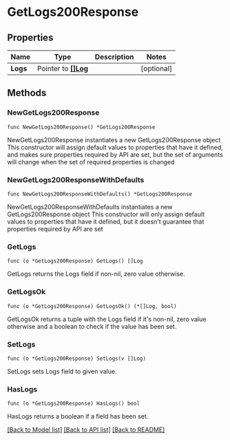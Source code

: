 # GetLogs200Response

## Properties

Name | Type | Description | Notes
------------ | ------------- | ------------- | -------------
**Logs** | Pointer to [**[]Log**](Log.md) |  | [optional] 

## Methods

### NewGetLogs200Response

`func NewGetLogs200Response() *GetLogs200Response`

NewGetLogs200Response instantiates a new GetLogs200Response object
This constructor will assign default values to properties that have it defined,
and makes sure properties required by API are set, but the set of arguments
will change when the set of required properties is changed

### NewGetLogs200ResponseWithDefaults

`func NewGetLogs200ResponseWithDefaults() *GetLogs200Response`

NewGetLogs200ResponseWithDefaults instantiates a new GetLogs200Response object
This constructor will only assign default values to properties that have it defined,
but it doesn't guarantee that properties required by API are set

### GetLogs

`func (o *GetLogs200Response) GetLogs() []Log`

GetLogs returns the Logs field if non-nil, zero value otherwise.

### GetLogsOk

`func (o *GetLogs200Response) GetLogsOk() (*[]Log, bool)`

GetLogsOk returns a tuple with the Logs field if it's non-nil, zero value otherwise
and a boolean to check if the value has been set.

### SetLogs

`func (o *GetLogs200Response) SetLogs(v []Log)`

SetLogs sets Logs field to given value.

### HasLogs

`func (o *GetLogs200Response) HasLogs() bool`

HasLogs returns a boolean if a field has been set.


[[Back to Model list]](../README.md#documentation-for-models) [[Back to API list]](../README.md#documentation-for-api-endpoints) [[Back to README]](../README.md)


